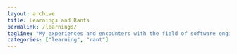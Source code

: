 ```yaml
---
layout: archive
title: Learnings and Rants
permalink: /learnings/
tagline: "My experiences and encounters with the field of software engineering and data science"
categories: ["learning", "rant"]
---
```


